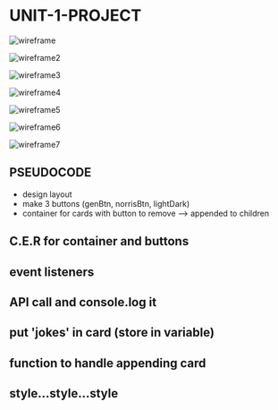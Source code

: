 # UNIT-1-PROJECT

![wireframe](css/455B875A-3F11-4F9E-94CA-392505011127_1_105_c.jpeg)

![wireframe2](css/90F40AF5-D120-450A-B40B-F99403820800_1_105_c.jpeg)

![wireframe3](css/Screen%20Shot%202020-11-16%20at%203.37.09%20PM.png)

![wireframe4](css/Screen%20Shot%202020-11-16%20at%203.37.24%20PM.png)

![wireframe5](css/Screen%20Shot%202020-11-16%20at%203.37.50%20PM.png)

![wireframe6](css/Screen%20Shot%202020-11-16%20at%203.37.59%20PM.png)

![wireframe7](css/untitled.png)

## PSEUDOCODE

- design layout
- make 3 buttons (genBtn, norrisBtn, lightDark)
- container for cards with button to remove --> appended to children

## C.E.R for container and buttons 

## event listeners

## API call and console.log it 

## put 'jokes' in card (store in variable)

## function to handle appending card

## style...style...style